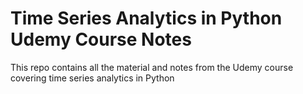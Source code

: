 # Time Series Analytics in Python Udemy Course Notes

This repo contains all the material and notes from the Udemy course covering time series analytics in Python
